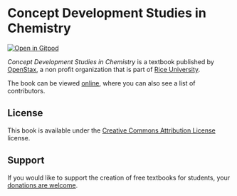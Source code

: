 # Concept Development Studies in Chemistry

[![Open in Gitpod](https://gitpod.io/button/open-in-gitpod.svg)](https://gitpod.io/from-referrer/)

_Concept Development Studies in Chemistry_ is a textbook published by [OpenStax](https://openstax.org/), a non profit organization that is part of [Rice University](https://www.rice.edu/).

The book can be viewed [online](https://github.com/cnx-user-books/cnxbook-concept-development-studies-in-chemistry/releases/latest), where you can also see a list of contributors.

## License
This book is available under the [Creative Commons Attribution License](./LICENSE) license.

## Support
If you would like to support the creation of free textbooks for students, your [donations are welcome](https://riceconnect.rice.edu/donation/support-openstax-banner).
